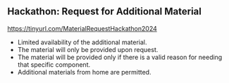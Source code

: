 ## Hackathon: Request for Additional Material

https://tinyurl.com/MaterialRequestHackathon2024

- Limited availability of the additional material.
- The material will only be provided upon request.
- The material will be provided only if there is a valid reason for needing that specific component.
- Additional materials from home are permitted.
